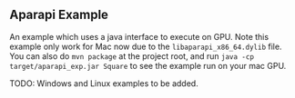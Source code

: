 ## Aparapi Example

An example which uses a java interface to execute on GPU. Note this example only work for Mac now
due to the `libaparapi_x86_64.dylib` file. You can also do `mvn package` at the project root, and 
run `java -cp target/aparapi_exp.jar Square` to see the example run on your mac GPU.

TODO: Windows and Linux examples to be added.